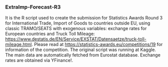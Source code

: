 ### ExtraImp-Forecast-R3

It is the R script used to create the submission for Statistics Awards Round 3 for International Trade, Import of Goods to countries outside EU, using classic TRAMO/SEATS with exogenous variables: exchange rates for European countries and Truck Toll Mileage: https://www.destatis.de/EN/Service/EXSTAT/Datensaetze/truck-toll-mileage.html. Please read at https://statistics-awards.eu/competitions/19 for information of the competition. The original script was running at Kaggle. The main data are automatically fetched from Eurostat database. Exchange rates are obtained via YFinance!.
